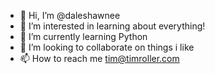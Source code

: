 - 👋 Hi, I’m @daleshawnee
- 👀 I’m interested in learning about everything!
- 🌱 I’m currently learning Python
- 💞️ I’m looking to collaborate on things i like  
- 📫 How to reach me tim@timroller.com

<!---
daleshawnee/daleshawnee is a ✨ special ✨ repository because its `README.md` (this file) appears on your GitHub profile.
You can click the Preview link to take a look at your changes.
--->
